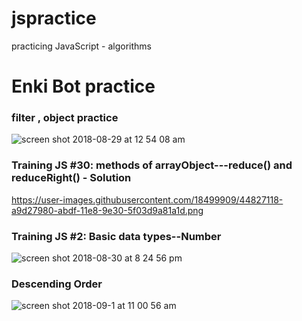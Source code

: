 # jspractice
practicing JavaScript - algorithms
# Enki Bot practice 

### filter , object practice 
![screen shot 2018-08-29 at 12 54 08 am](https://user-images.githubusercontent.com/18499909/44766234-813a7900-ab26-11e8-95ea-0e7d5d67083a.png)

### Training JS #30: methods of arrayObject---reduce() and reduceRight() - Solution
https://user-images.githubusercontent.com/18499909/44827118-a9d27980-abdf-11e8-9e30-5f03d9a81a1d.png


### Training JS #2: Basic data types--Number
![screen shot 2018-08-30 at 8 24 56 pm](https://user-images.githubusercontent.com/18499909/44886309-97197c80-ac93-11e8-957b-b7ea37a15e5b.png)

### Descending Order
![screen shot 2018-09-1 at 11 00 56 am](https://user-images.githubusercontent.com/18499909/44947110-0a2b0c00-add6-11e8-8cb3-c43b26e67bc4.png)
